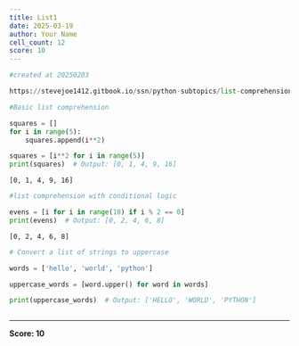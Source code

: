 ```yaml
---
title: List1
date: 2025-03-19
author: Your Name
cell_count: 12
score: 10
---
```


```python
#created at 20250203
```


```python
https://stevejoe1412.gitbook.io/ssn/python-subtopics/list-comprehensions
```


```python
#Basic list comprehension
```


```python
squares = []
for i in range(5):
    squares.append(i**2)
```


```python
squares = [i**2 for i in range(5)]
print(squares)  # Output: [0, 1, 4, 9, 16]
```

    [0, 1, 4, 9, 16]



```python
#list comprehension with conditional logic
```


```python
evens = [i for i in range(10) if i % 2 == 0]
print(evens)  # Output: [0, 2, 4, 6, 8]
```

    [0, 2, 4, 6, 8]



```python
# Convert a list of strings to uppercase
```


```python
words = ['hello', 'world', 'python']
```


```python
uppercase_words = [word.upper() for word in words]
```


```python
print(uppercase_words)  # Output: ['HELLO', 'WORLD', 'PYTHON']
```


```python

```


---
**Score: 10**